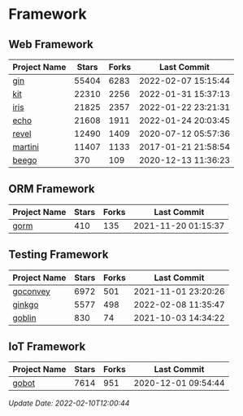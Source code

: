 # Framework

## Web Framework
| Project Name | Stars | Forks | Last Commit |
| ------------ | ----- | ----- | ----------- |
| [gin](https://github.com/gin-gonic/gin) | 55404 | 6283 | 2022-02-07 15:15:44 |
| [kit](https://github.com/go-kit/kit) | 22310 | 2256 | 2022-01-31 15:37:13 |
| [iris](https://github.com/kataras/iris) | 21825 | 2357 | 2022-01-22 23:21:31 |
| [echo](https://github.com/labstack/echo) | 21608 | 1911 | 2022-01-24 20:03:45 |
| [revel](https://github.com/revel/revel) | 12490 | 1409 | 2020-07-12 05:57:36 |
| [martini](https://github.com/go-martini/martini) | 11407 | 1133 | 2017-01-21 21:58:54 |
| [beego](https://github.com/astaxie/beego) | 370 | 109 | 2020-12-13 11:36:23 |

## ORM Framework
| Project Name | Stars | Forks | Last Commit |
| ------------ | ----- | ----- | ----------- |
| [gorm](https://github.com/jinzhu/gorm) | 410 | 135 | 2021-11-20 01:15:37 |

## Testing Framework
| Project Name | Stars | Forks | Last Commit |
| ------------ | ----- | ----- | ----------- |
| [goconvey](https://github.com/smartystreets/goconvey) | 6972 | 501 | 2021-11-01 23:20:26 |
| [ginkgo](https://github.com/onsi/ginkgo) | 5577 | 498 | 2022-02-08 11:35:47 |
| [goblin](https://github.com/franela/goblin) | 830 | 74 | 2021-10-03 14:34:22 |

## IoT Framework
| Project Name | Stars | Forks | Last Commit |
| ------------ | ----- | ----- | ----------- |
| [gobot](https://github.com/hybridgroup/gobot) | 7614 | 951 | 2020-12-01 09:54:44 |

*Update Date: 2022-02-10T12:00:44*